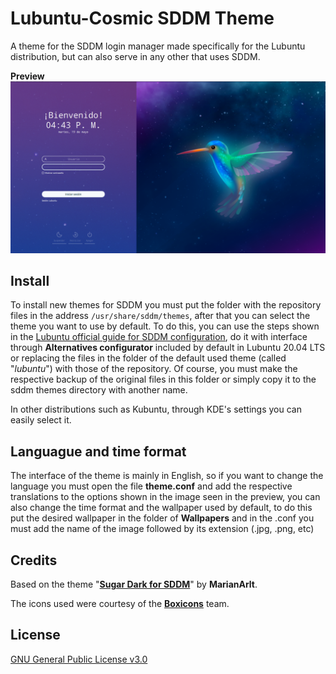 # Lubuntu-Cosmic SDDM Theme

A theme for the SDDM login manager made specifically for the Lubuntu distribution, but can also serve in any other that uses SDDM.

**Preview**
![Theme with Lubuntu Wallpaper](preview.png)

## Install

To install new themes for SDDM you must put the folder with the repository files in the address <code>/usr/share/sddm/themes</code>, after that you can select the theme you want to use by default. To do this, you can use the steps shown in the [Lubuntu official guide for SDDM configuration](https://manual.lubuntu.me/stable/3/3.1/3.1.9/sddm_configuration.html), do it with interface through **Alternatives configurator** included by default in Lubuntu 20.04 LTS or replacing the files in the folder of the default used theme (called "<i>lubuntu</i>") with those of the repository. Of course, you must make the respective backup of the original files in this folder or simply copy it to the sddm themes directory with another name.

In other distributions such as Kubuntu, through KDE's  settings you can easily select it.

## Languague and time format 

The interface of the theme is mainly in English, so if you want to change the language you must open the file **theme.conf** and add the respective translations to the options shown in the image seen in the preview, you can also change the time format and the wallpaper used by default, to do this put the desired wallpaper in the folder of **Wallpapers** and in the .conf you must add the name of the image followed by its extension (.jpg, .png, etc)

## Credits

Based on the theme "[**Sugar Dark for SDDM**](https://github.com/MarianArlt/sddm-sugar-dark)" by **MarianArlt**.

The icons used were courtesy of the [**Boxicons**](https://boxicons.com/) team.

## License
[GNU General Public License v3.0](./LICENSE)
